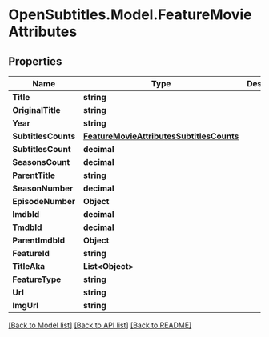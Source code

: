 
# OpenSubtitles.Model.FeatureMovieAttributes

## Properties

Name | Type | Description | Notes
------------ | ------------- | ------------- | -------------
**Title** | **string** |  | 
**OriginalTitle** | **string** |  | 
**Year** | **string** |  | 
**SubtitlesCounts** | [**FeatureMovieAttributesSubtitlesCounts**](FeatureMovieAttributesSubtitlesCounts.md) |  | 
**SubtitlesCount** | **decimal** |  | 
**SeasonsCount** | **decimal** |  | 
**ParentTitle** | **string** |  | 
**SeasonNumber** | **decimal** |  | 
**EpisodeNumber** | **Object** |  | [optional] 
**ImdbId** | **decimal** |  | 
**TmdbId** | **decimal** |  | 
**ParentImdbId** | **Object** |  | [optional] 
**FeatureId** | **string** |  | 
**TitleAka** | **List&lt;Object&gt;** |  | 
**FeatureType** | **string** |  | 
**Url** | **string** |  | 
**ImgUrl** | **string** |  | 

[[Back to Model list]](../README.md#documentation-for-models)
[[Back to API list]](../README.md#documentation-for-api-endpoints)
[[Back to README]](../README.md)

